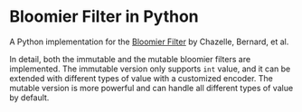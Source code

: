 # Bloomier Filter in Python

A Python implementation for the [Bloomier Filter](https://www.cs.princeton.edu/~chazelle/pubs/soda-rev04.pdf) by Chazelle, Bernard, et al.

In detail, both the immutable and the mutable bloomier filters are implemented. The immutable version only supports `int` value, and it can be extended with different types of value with a customized encoder. The mutable version is more powerful and can handle all different types of value by default.
